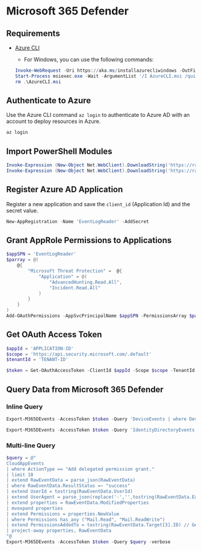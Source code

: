 # Microsoft 365 Defender

## Requirements

* [Azure CLI](https://docs.microsoft.com/en-us/cli/azure/install-azure-cli)
    * For Windows, you can use the following commands:

    ```PowerShell
    Invoke-WebRequest -Uri https://aka.ms/installazurecliwindows -OutFile .\AzureCLI.msi
    Start-Process msiexec.exe -Wait -ArgumentList '/I AzureCLI.msi /quiet'
    rm .\AzureCLI.msi
    ```

## Authenticate to Azure

Use the Azure CLI command `az login` to authenticate to Azure AD with an account to deploy resources in Azure.

```PowerShell
az login
```

## Import PowerShell Modules

```PowerShell
Invoke-Expression (New-Object Net.WebClient).DownloadString('https://raw.githubusercontent.com/OTRF/Security-Datasets/master/scripts/misc/New-AppRegistration.ps1')
Invoke-Expression (New-Object Net.WebClient).DownloadString('https://raw.githubusercontent.com/OTRF/Security-Datasets/master/scripts/data-collectors/Export-ALAM365DEvents.ps1')
```

## Register Azure AD Application

Register a new application and save the `client_id` (Application Id) and the secret value.

```PowerShell
New-AppRegistration -Name 'EventLogReader' -AddSecret
```

## Grant AppRole Permissions to Applications

```PowerShell
$appSPN = 'EventLogReader'
$parray = @(
    @{
        "Microsoft Threat Protection" =  @{
            "Application" = @(
                "AdvancedHunting.Read.All",
                "Incident.Read.All"
            )
        }
    }
)
Add-OAuthPermissions -AppSvcPrincipalName $appSPN -PermissionsArray $parray -verbose
```

## Get OAuth Access Token

```PowerShell
$appId = 'APPLICATION-ID'
$scope = 'https://api.security.microsoft.com/.default'
$tenantId = 'TENANT-ID'

$token = Get-OAuthAccessToken -ClientId $appId -Scope $scope -TenantId $tenantId -GrantType client_credentials -AppSecret $secret -Verbose
```

## Query Data from Microsoft 365 Defender

### Inline Query

```PowerShell
Export-M365DEvents -AccessToken $token -Query 'DeviceEvents | where DeviceName contains "adfs01" | limit 1' -verbose
```

```PowerShell
Export-M365DEvents -AccessToken $token -Query 'IdentityDirectoryEvents | where ActionType contains "replication" | limit 10' -verbose
```

### Multi-line Query

```PowerShell
$query = @"
CloudAppEvents
| where ActionType == "Add delegated permission grant."
| limit 10
| extend RawEventData = parse_json(RawEventData)
| where RawEventData.ResultStatus =~ "success"
| extend UserId = tostring(RawEventData.UserId)
| extend UserAgent = parse_json(replace('-','',tostring(RawEventData.ExtendedPRoperties[0].Value))).UserAgent
| extend properties = RawEventData.ModifiedProperties
| mvexpand properties
| extend Permissions = properties.NewValue
| where Permissions has_any ("Mail.Read", "Mail.ReadWrite")
| extend PermissionsAddedTo = tostring(RawEventData.Target[3].ID) // Get target of permissions
| project-away properties, RawEventData
"@
Export-M365DEvents -AccessToken $token -Query $query -verbose
```